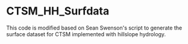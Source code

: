 # CTSM_HH_Surfdata

This code is modified based on Sean Swenson's script to generate the surface dataset for
CTSM implemented with hillslope hydrology.
